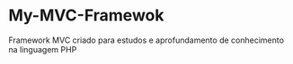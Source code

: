 # My-MVC-Framewok
Framework MVC criado para estudos e aprofundamento de conhecimento na linguagem PHP
